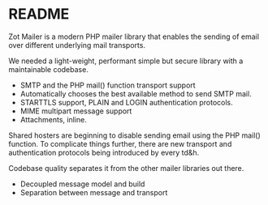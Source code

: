 # README

Zot Mailer is a modern PHP mailer library that enables the sending of email over different underlying mail transports.

We needed a light-weight, performant simple but secure library with a maintainable codebase.

- SMTP and the PHP mail() function transport support
- Automatically chooses the best available method to send SMTP mail.
- STARTTLS support, PLAIN and LOGIN authentication protocols.
- MIME multipart message support
- Attachments, inline.

Shared hosters are beginning to disable sending email using the PHP mail() function. To complicate things further, there are new transport and authentication protocols being introduced by every td&h.

Codebase quality separates it from the other mailer libraries out there.

- Decoupled message model and build
- Separation between message and transport
